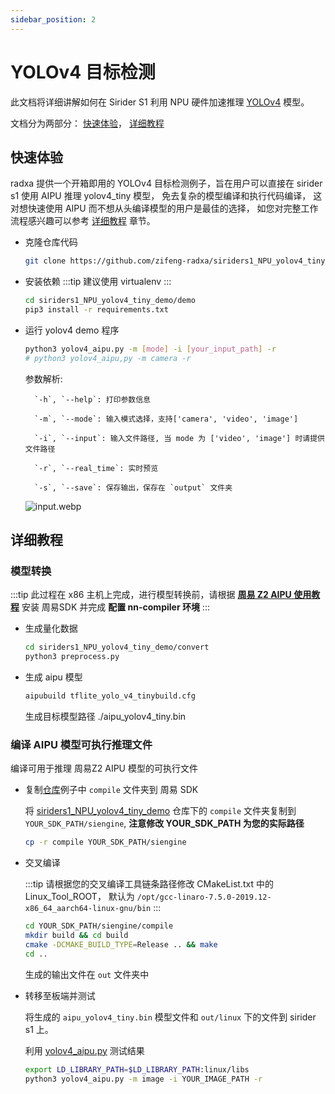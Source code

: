 ```yaml
---
sidebar_position: 2
---
```


# YOLOv4 目标检测

此文档将详细讲解如何在 Sirider S1 利用 NPU 硬件加速推理 [YOLOv4](https://github.com/hunglc007/tensorflow-yolov4-tflite) 模型。

文档分为两部分：
[快速体验](#快速体验)， [详细教程](#详细教程)

## 快速体验

radxa 提供一个开箱即用的 YOLOv4 目标检测例子，旨在用户可以直接在 sirider s1 使用 AIPU 推理 yolov4_tiny 模型，
免去复杂的模型编译和执行代码编译， 这对想快速使用 AIPU 而不想从头编译模型的用户是最佳的选择，
如您对完整工作流程感兴趣可以参考 [详细教程](#详细教程) 章节。

- 克隆仓库代码

  ```bash
  git clone https://github.com/zifeng-radxa/siriders1_NPU_yolov4_tiny_demo.git
  ```

- 安装依赖
  :::tip
  建议使用 virtualenv
  :::

  ```bash
  cd siriders1_NPU_yolov4_tiny_demo/demo
  pip3 install -r requirements.txt
  ```

- 运行 yolov4 demo 程序

  ```bash
  python3 yolov4_aipu.py -m [mode] -i [your_input_path] -r
  # python3 yolov4_aipu,py -m camera -r
  ```

  参数解析:

        `-h`, `--help`: 打印参数信息

        `-m`, `--mode`: 输入模式选择，支持['camera', 'video', 'image']

        `-i`, `--input`: 输入文件路径, 当 mode 为 ['video', 'image'] 时请提供文件路径

        `-r`, `--real_time`: 实时预览

        `-s`, `--save`: 保存输出，保存在 `output` 文件夹

  ![input.webp](/img/sirider/s1/yolov4_1.webp)

## 详细教程

### 模型转换

:::tip
此过程在 x86 主机上完成，进行模型转换前，请根据 [**周易 Z2 AIPU 使用教程**](./zhouyi_npu#周易-z2-aipu-使用教程) 安装 周易SDK 并完成 **配置 nn-compiler 环境**
:::

- 生成量化数据
  ```bash
  cd siriders1_NPU_yolov4_tiny_demo/convert
  python3 preprocess.py
  ```
- 生成 aipu 模型
  ```bash
  aipubuild tflite_yolo_v4_tinybuild.cfg
  ```
  生成目标模型路径 ./aipu_yolov4_tiny.bin

### 编译 AIPU 模型可执行推理文件

编译可用于推理 周易Z2 AIPU 模型的可执行文件

- 复制[仓库](https://github.com/zifeng-radxa/siriders1_NPU_yolov4_tiny_demo)例子中 `compile` 文件夹到 周易 SDK

  将 [siriders1_NPU_yolov4_tiny_demo](https://github.com/zifeng-radxa/siriders1_NPU_yolov4_tiny_demo) 仓库下的 `compile` 文件夹复制到 `YOUR_SDK_PATH/siengine`, **注意修改 YOUR_SDK_PATH 为您的实际路径**

  ```bash
  cp -r compile YOUR_SDK_PATH/siengine
  ```

- 交叉编译

  :::tip
  请根据您的交叉编译工具链条路径修改 CMakeList.txt 中的 Linux_Tool_ROOT， 默认为 `/opt/gcc-linaro-7.5.0-2019.12-x86_64_aarch64-linux-gnu/bin`
  :::

  ```bash
  cd YOUR_SDK_PATH/siengine/compile
  mkdir build && cd build
  cmake -DCMAKE_BUILD_TYPE=Release .. && make
  cd ..
  ```

  生成的输出文件在 `out` 文件夹中

- 转移至板端并测试

  将生成的 `aipu_yolov4_tiny.bin` 模型文件和 `out/linux` 下的文件到 sirider s1 上。

  利用 [yolov4_aipu.py](https://github.com/zifeng-radxa/siriders1_NPU_yolov4_tiny_demo/blob/main/demo/yolov4_aipu.py) 测试结果

  ```bash
  export LD_LIBRARY_PATH=$LD_LIBRARY_PATH:linux/libs
  python3 yolov4_aipu.py -m image -i YOUR_IMAGE_PATH -r
  ```
